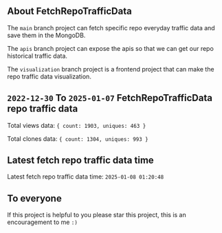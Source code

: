 ## About FetchRepoTrafficData

The `main` branch project can fetch specific repo everyday traffic data and save them in the MongoDB.

The `apis` branch project can expose the apis so that we can get our repo historical traffic data.

The `visualization` branch project is a frontend project that can make the repo traffic data visualization.

## `2022-12-30` To `2025-01-07` FetchRepoTrafficData repo traffic data

Total views data: `{ count: 1903, uniques: 463 }`

Total clones data: `{ count: 1304, uniques: 993 }`

## Latest fetch repo traffic data time

Latest fetch repo traffic data time: `2025-01-08 01:20:48`

## To everyone

If this project is helpful to you please star this project, this is an encouragement to me `:)`



